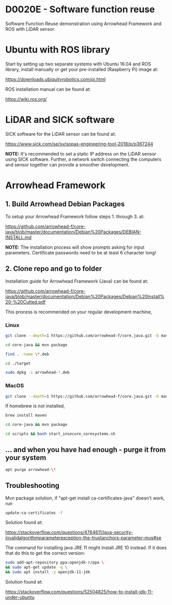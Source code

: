 # D0020E - Software function reuse
Software Function Reuse demonstration using Arrowhead Framework and ROS with LiDAR sensor.

# Ubuntu with ROS library
Start by setting up two separate systems with Ubuntu 16.04 and ROS library, install manually or get your pre-installed
(Raspberry Pi) image at:

https://downloads.ubiquityrobotics.com/pi.html

ROS installation manual can be found at:

https://wiki.ros.org/

# LiDAR and SICK software
SICK software for the LiDAR sensor can be found at:

https://www.sick.com/se/sv/sopas-engineering-tool-2018/p/p367244

**NOTE:** It's recommended to set a static IP address on the LiDAR sensor using SICK software. Further, a network switch 
connecting the computers and sensor together can provide a smoother development.

# Arrowhead Framework
## 1. Build Arrowhead Debian Packages
To setup your Arrowhead Framework follow steps 1. through 3. at:

https://github.com/arrowhead-f/core-java/blob/master/documentation/Debian%20Packages/DEBIAN-INSTALL.md

**NOTE:** The installation process will show prompts asking for input parameters. Certificate passwords need to be at
least 6 character long!

## 2. Clone repo and go to folder
Installation guide for Arrowhead Framework (Java) can be found at:

https://github.com/arrowhead-f/core-java/blob/master/documentation/Debian%20Packages/Debian%20Install%20-%20Cutted.pdf

This process is recommended on your regular development machine,
### Linux
 ```sh
git clone --depth=1 https://github.com/arrowhead-f/core.java.git -b master
```
 ```sh
cd core-java && mvn package
```
 ```sh
find . -name \*.deb
```
```sh
cd ./target
```
```sh
sudo dpkg -i arrowhead-*.deb
```
### MacOS
 ```sh
git clone --depth=1 https://github.com/arrowhead-f/core.java.git -b master
```
If homebrew is not installed,
 ```sh
brew install maven
```
 ```sh
cd core-java && mvn package
```
 ```sh
cd scripts && bash start_insecure_coresystems.sh
```
## ... and when you have had enough - purge it from your system
 ```sh
apt purge arrowhead-\*
```
## Troubleshooting
Mvn package solution, if "apt-get install ca-certificates-java" doesn't work, run

 ```sh
update-ca-certificates -f
```
Solution found at:

https://stackoverflow.com/questions/4764611/java-security-invalidalgorithmparameterexception-the-trustanchors-parameter-mus#se

The command for installing java JRE 11 might install JRE 10 instead. 
If it does that do this to get the correct version:
 ```sh
sudo add-apt-repository ppa:openjdk-r/ppa \
&& sudo apt-get update -q \
&& sudo apt install -y openjdk-11-jdk
```
Solution found at:

https://stackoverflow.com/questions/52504825/how-to-install-jdk-11-under-ubuntu